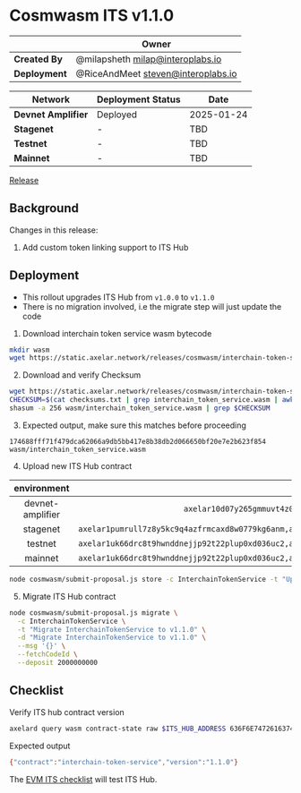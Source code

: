 # Cosmwasm ITS v1.1.0

|  | **Owner** |
|-----------|------------|
| **Created By** | @milapsheth <milap@interoplabs.io> |
| **Deployment** | @RiceAndMeet <steven@interoplabs.io> |

| **Network** | **Deployment Status** | **Date** |
|-------------|----------------------|----------|
| **Devnet Amplifier** | Deployed | 2025-01-24 |
| **Stagenet** | - | TBD |
| **Testnet** | - | TBD |
| **Mainnet** | - | TBD |

[Release](https://github.com/axelarnetwork/axelar-amplifier/releases/tag/interchain-token-service-v1.1.0)

## Background

Changes in this release:

1. Add custom token linking support to ITS Hub

## Deployment

- This rollout upgrades ITS Hub from `v1.0.0` to `v1.1.0`
- There is no migration involved, i.e the migrate step will just update the code

1. Download interchain token service wasm bytecode

```bash
mkdir wasm
wget https://static.axelar.network/releases/cosmwasm/interchain-token-service/1.1.0/interchain_token_service.wasm --directory-prefix=wasm/
```

2. Download and verify Checksum
```bash
wget https://static.axelar.network/releases/cosmwasm/interchain-token-service/1.1.0/checksums.txt
CHECKSUM=$(cat checksums.txt | grep interchain_token_service.wasm | awk '{print $1}')
shasum -a 256 wasm/interchain_token_service.wasm | grep $CHECKSUM
```

3. Expected output, make sure this matches before proceeding
```
174688fff71f479dca62066a9db5bb417e8b38db2d066650bf20e7e2b623f854  wasm/interchain_token_service.wasm
```

4. Upload new ITS Hub contract

| environment | INIT_ADDRESSES    |  RUN_AS_ACCOUNT |
| :-----: | :---: | :---: |
| devnet-amplifier | `axelar10d07y265gmmuvt4z0w9aw880jnsr700j7v9daj,axelar1zlr7e5qf3sz7yf890rkh9tcnu87234k6k7ytd9`  | `axelar10d07y265gmmuvt4z0w9aw880jnsr700j7v9daj`   |
| stagenet | `axelar1pumrull7z8y5kc9q4azfrmcaxd8w0779kg6anm,axelar10d07y265gmmuvt4z0w9aw880jnsr700j7v9daj,axelar12qvsvse32cjyw60ztysd3v655aj5urqeup82ky`    | `axelar10d07y265gmmuvt4z0w9aw880jnsr700j7v9daj`   |
| testnet | `axelar1uk66drc8t9hwnddnejjp92t22plup0xd036uc2,axelar10d07y265gmmuvt4z0w9aw880jnsr700j7v9daj,axelar12f2qn005d4vl03ssjq07quz6cja72w5ukuchv7`   | `axelar10d07y265gmmuvt4z0w9aw880jnsr700j7v9daj`   |
| mainnet | `axelar1uk66drc8t9hwnddnejjp92t22plup0xd036uc2,axelar10d07y265gmmuvt4z0w9aw880jnsr700j7v9daj,axelar1nctnr9x0qexemeld5w7w752rmqdsqqv92dw9am`   | `axelar10d07y265gmmuvt4z0w9aw880jnsr700j7v9daj`   |

```bash
node cosmwasm/submit-proposal.js store -c InterchainTokenService -t "Upload InterchainTokenService contract v1.1.0" -d "Upload InterchainTokenService contract v1.1.0" -r $RUN_AS_ACCOUNT --deposit 2000000000 --instantiateAddresses $INIT_ADDRESSES -a ./wasm
```

5. Migrate ITS Hub contract

```bash
node cosmwasm/submit-proposal.js migrate \
  -c InterchainTokenService \
  -t "Migrate InterchainTokenService to v1.1.0" \
  -d "Migrate InterchainTokenService to v1.1.0" \
  --msg '{}' \
  --fetchCodeId \
  --deposit 2000000000
```

## Checklist

Verify ITS hub contract version

```bash
axelard query wasm contract-state raw $ITS_HUB_ADDRESS 636F6E74726163745F696E666F -o json | jq -r '.data' | base64 -d
```
Expected output

```bash
{"contract":"interchain-token-service","version":"1.1.0"}
```

The [EVM ITS checklist](../evm/2025-01-ITS-v2.1.0.md) will test ITS Hub.
